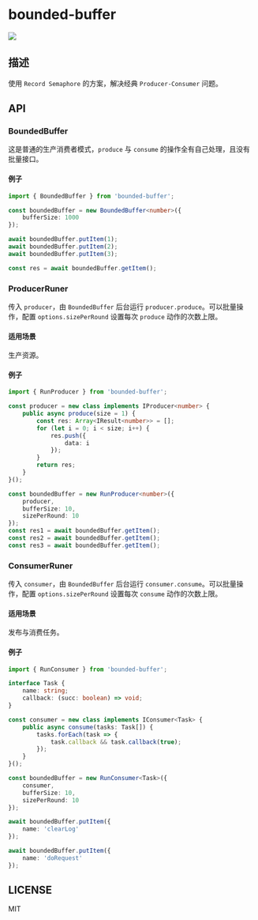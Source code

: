 # bounded-buffer

![](https://travis-ci.com/ImHype/bounded-buffer.svg?branch=master)


## 描述
使用 `Record Semaphore` 的方案，解决经典 `Producer-Consumer` 问题。

## API

### BoundedBuffer
这是普通的生产消费者模式，`produce` 与 `consume` 的操作全有自己处理，且没有批量接口。

#### 例子

```ts
import { BoundedBuffer } from 'bounded-buffer';

const boundedBuffer = new BoundedBuffer<number>({
    bufferSize: 1000
});

await boundedBuffer.putItem(1);
await boundedBuffer.putItem(2);
await boundedBuffer.putItem(3);

const res = await boundedBuffer.getItem();
```

### ProducerRuner
传入 `producer`，由 `BoundedBuffer` 后台运行 `producer.produce`。可以批量操作，配置 `options.sizePerRound` 设置每次 `produce` 动作的次数上限。

#### 适用场景
生产资源。

#### 例子
```ts
import { RunProducer } from 'bounded-buffer';

const producer = new class implements IProducer<number> {
    public async produce(size = 1) {
        const res: Array<IResult<number>> = [];
        for (let i = 0; i < size; i++) {
            res.push({
                data: i
            });
        }
        return res;
    }
}();

const boundedBuffer = new RunProducer<number>({
    producer,
    bufferSize: 10,
    sizePerRound: 10
});
const res1 = await boundedBuffer.getItem();
const res2 = await boundedBuffer.getItem();
const res3 = await boundedBuffer.getItem();
```

### ConsumerRuner
传入 `consumer`，由 `BoundedBuffer` 后台运行 `consumer.consume`。可以批量操作，配置 `options.sizePerRound` 设置每次 `consume` 动作的次数上限。

#### 适用场景
发布与消费任务。

#### 例子

```ts
import { RunConsumer } from 'bounded-buffer';

interface Task {
    name: string;
    callback: (succ: boolean) => void;
}

const consumer = new class implements IConsumer<Task> {
    public async consume(tasks: Task[]) {
        tasks.forEach(task => {
            task.callback && task.callback(true);
        });
    }
}();

const boundedBuffer = new RunConsumer<Task>({
    consumer,
    bufferSize: 10,
    sizePerRound: 10
});

await boundedBuffer.putItem({
    name: 'clearLog'
});

await boundedBuffer.putItem({
    name: 'doRequest'
});

```

## LICENSE
MIT